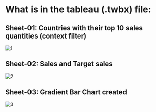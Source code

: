 # What is in the tableau (.twbx) file:

## Sheet-01:  Countries with their top 10 sales quantities (context filter)

![1](https://github.com/bilal-ozgur/my-Data-Science-studies/assets/130503711/260e3196-2d26-47de-ac32-6f3f6c968569)

## Sheet-02: Sales and Target sales

![2](https://github.com/bilal-ozgur/my-Data-Science-studies/assets/130503711/bc4a6967-7bc0-4161-8b67-34f1b53087a6)

## Sheet-03: Gradient Bar Chart created

![3](https://github.com/bilal-ozgur/my-Data-Science-studies/assets/130503711/70f09c22-e032-45d5-b61d-e6dd8f2f90ab)
